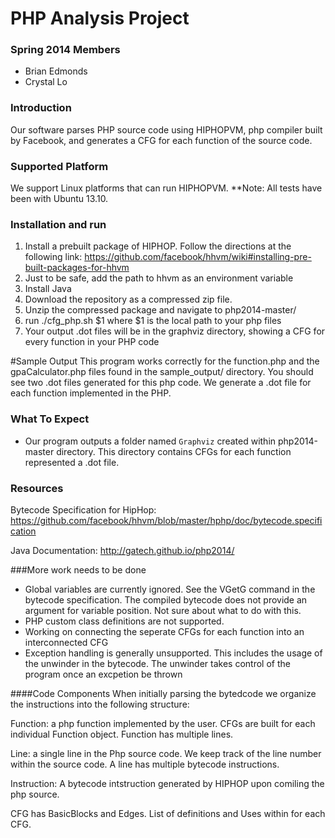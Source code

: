 PHP Analysis Project
===========

### Spring 2014 Members
* Brian Edmonds
* Crystal Lo

### Introduction
Our software parses PHP source code using HIPHOPVM, php compiler built by Facebook, and generates a CFG for each function of the source code.

### Supported Platform
We support Linux platforms that can run HIPHOPVM. **Note: All tests have been with Ubuntu 13.10. 

### Installation and run
1. Install a prebuilt package of HIPHOP. Follow the directions at the following link: https://github.com/facebook/hhvm/wiki#installing-pre-built-packages-for-hhvm
2. Just to be safe, add the path to hhvm as an environment variable
3. Install Java 
4. Download the repository as a compressed zip file. 
5. Unzip the compressed package and navigate to php2014-master/ 
6. run ./cfg_php.sh $1 
	where $1 is the local path to your php files
7. Your output .dot files will be in the graphviz directory, showing a CFG for every function in your PHP code


#Sample Output
This program works correctly for the function.php and the gpaCalculator.php files found in the sample_output/ directory. You should see two .dot files generated for this php code. We generate a .dot file for each function implemented in the PHP.

### What To Expect
* Our program outputs a folder named `Graphviz` created within php2014-master directory. This directory contains CFGs for each function represented a .dot file. 

### Resources

Bytecode Specification for HipHop: https://github.com/facebook/hhvm/blob/master/hphp/doc/bytecode.specification

Java Documentation: http://gatech.github.io/php2014/

###More work needs to be done
* Global variables are currently ignored. See the VGetG command in the bytecode specification. The compiled bytecode does not provide an argument for variable position. Not sure about what to do with this.
* PHP custom class definitions are not supported. 
* Working on connecting the seperate CFGs for each function into an interconnected CFG
* Exception handling is generally unsupported. This includes the usage of the unwinder in the bytecode. The unwinder takes control of the program once an excpetion be thrown

####Code Components
When initially parsing the bytedcode we organize the instructions into the following structure:
	
Function: a php function implemented by the user. CFGs are built for each individual Function object. Function has multiple lines.
	
Line: a single line in the Php source code. We keep track of the line number within the source code. A line has multiple bytecode instructions.
	
Instruction: A bytecode intstruction generated by HIPHOP upon comiling the php source.

CFG has BasicBlocks and Edges. List of definitions and Uses within for each CFG.


